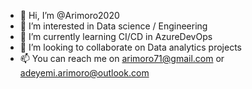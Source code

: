 - 👋 Hi, I’m @Arimoro2020
- 👀 I’m interested in Data science / Engineering
- 🌱 I’m currently learning CI/CD in AzureDevOps
- 💞️ I’m looking to collaborate on Data analytics projects
- 📫 You can reach me on arimoro71@gmail.com or adeyemi.arimoro@outlook.com

